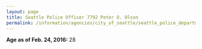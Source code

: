 ```yaml
---
layout: page
title: Seattle Police Officer 7792 Peter O. Olson
permalink: /information/agencies/city_of_seattle/seattle_police_department/copbook/7792/
---
```


**Age as of Feb. 24, 2016:** 28
